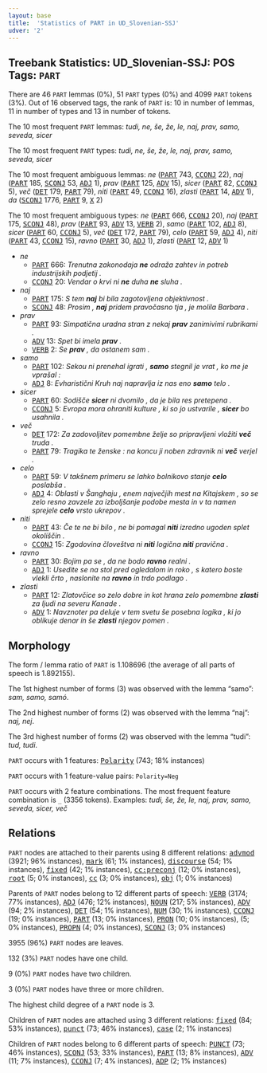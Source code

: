 ```yaml
---
layout: base
title:  'Statistics of PART in UD_Slovenian-SSJ'
udver: '2'
---
```


## Treebank Statistics: UD_Slovenian-SSJ: POS Tags: `PART`

There are 46 `PART` lemmas (0%), 51 `PART` types (0%) and 4099 `PART` tokens (3%).
Out of 16 observed tags, the rank of `PART` is: 10 in number of lemmas, 11 in number of types and 13 in number of tokens.

The 10 most frequent `PART` lemmas: <em>tudi, ne, še, že, le, naj, prav, samo, seveda, sicer</em>

The 10 most frequent `PART` types:  <em>tudi, ne, še, že, le, naj, prav, samo, seveda, sicer</em>

The 10 most frequent ambiguous lemmas: <em>ne</em> (<tt><a href="sl_ssj-pos-PART.html">PART</a></tt> 743, <tt><a href="sl_ssj-pos-CCONJ.html">CCONJ</a></tt> 22), <em>naj</em> (<tt><a href="sl_ssj-pos-PART.html">PART</a></tt> 185, <tt><a href="sl_ssj-pos-SCONJ.html">SCONJ</a></tt> 53, <tt><a href="sl_ssj-pos-ADJ.html">ADJ</a></tt> 1), <em>prav</em> (<tt><a href="sl_ssj-pos-PART.html">PART</a></tt> 125, <tt><a href="sl_ssj-pos-ADV.html">ADV</a></tt> 15), <em>sicer</em> (<tt><a href="sl_ssj-pos-PART.html">PART</a></tt> 82, <tt><a href="sl_ssj-pos-CCONJ.html">CCONJ</a></tt> 5), <em>več</em> (<tt><a href="sl_ssj-pos-DET.html">DET</a></tt> 179, <tt><a href="sl_ssj-pos-PART.html">PART</a></tt> 79), <em>niti</em> (<tt><a href="sl_ssj-pos-PART.html">PART</a></tt> 49, <tt><a href="sl_ssj-pos-CCONJ.html">CCONJ</a></tt> 16), <em>zlasti</em> (<tt><a href="sl_ssj-pos-PART.html">PART</a></tt> 14, <tt><a href="sl_ssj-pos-ADV.html">ADV</a></tt> 1), <em>da</em> (<tt><a href="sl_ssj-pos-SCONJ.html">SCONJ</a></tt> 1776, <tt><a href="sl_ssj-pos-PART.html">PART</a></tt> 9, <tt><a href="sl_ssj-pos-X.html">X</a></tt> 2)

The 10 most frequent ambiguous types:  <em>ne</em> (<tt><a href="sl_ssj-pos-PART.html">PART</a></tt> 666, <tt><a href="sl_ssj-pos-CCONJ.html">CCONJ</a></tt> 20), <em>naj</em> (<tt><a href="sl_ssj-pos-PART.html">PART</a></tt> 175, <tt><a href="sl_ssj-pos-SCONJ.html">SCONJ</a></tt> 48), <em>prav</em> (<tt><a href="sl_ssj-pos-PART.html">PART</a></tt> 93, <tt><a href="sl_ssj-pos-ADV.html">ADV</a></tt> 13, <tt><a href="sl_ssj-pos-VERB.html">VERB</a></tt> 2), <em>samo</em> (<tt><a href="sl_ssj-pos-PART.html">PART</a></tt> 102, <tt><a href="sl_ssj-pos-ADJ.html">ADJ</a></tt> 8), <em>sicer</em> (<tt><a href="sl_ssj-pos-PART.html">PART</a></tt> 60, <tt><a href="sl_ssj-pos-CCONJ.html">CCONJ</a></tt> 5), <em>več</em> (<tt><a href="sl_ssj-pos-DET.html">DET</a></tt> 172, <tt><a href="sl_ssj-pos-PART.html">PART</a></tt> 79), <em>celo</em> (<tt><a href="sl_ssj-pos-PART.html">PART</a></tt> 59, <tt><a href="sl_ssj-pos-ADJ.html">ADJ</a></tt> 4), <em>niti</em> (<tt><a href="sl_ssj-pos-PART.html">PART</a></tt> 43, <tt><a href="sl_ssj-pos-CCONJ.html">CCONJ</a></tt> 15), <em>ravno</em> (<tt><a href="sl_ssj-pos-PART.html">PART</a></tt> 30, <tt><a href="sl_ssj-pos-ADJ.html">ADJ</a></tt> 1), <em>zlasti</em> (<tt><a href="sl_ssj-pos-PART.html">PART</a></tt> 12, <tt><a href="sl_ssj-pos-ADV.html">ADV</a></tt> 1)


* <em>ne</em>
  * <tt><a href="sl_ssj-pos-PART.html">PART</a></tt> 666: <em>Trenutna zakonodaja <b>ne</b> odraža zahtev in potreb industrijskih podjetij .</em>
  * <tt><a href="sl_ssj-pos-CCONJ.html">CCONJ</a></tt> 20: <em>Vendar o krvi ni <b>ne</b> duha <b>ne</b> sluha .</em>
* <em>naj</em>
  * <tt><a href="sl_ssj-pos-PART.html">PART</a></tt> 175: <em>S tem <b>naj</b> bi bila zagotovljena objektivnost .</em>
  * <tt><a href="sl_ssj-pos-SCONJ.html">SCONJ</a></tt> 48: <em>Prosim , <b>naj</b> pridem pravočasno tja , je molila Barbara .</em>
* <em>prav</em>
  * <tt><a href="sl_ssj-pos-PART.html">PART</a></tt> 93: <em>Simpatična uradna stran z nekaj <b>prav</b> zanimivimi rubrikami .</em>
  * <tt><a href="sl_ssj-pos-ADV.html">ADV</a></tt> 13: <em>Spet bi imela <b>prav</b> .</em>
  * <tt><a href="sl_ssj-pos-VERB.html">VERB</a></tt> 2: <em>Se <b>prav</b> , da ostanem sam .</em>
* <em>samo</em>
  * <tt><a href="sl_ssj-pos-PART.html">PART</a></tt> 102: <em>Sekou ni prenehal igrati , <b>samo</b> stegnil je vrat , ko me je vprašal :</em>
  * <tt><a href="sl_ssj-pos-ADJ.html">ADJ</a></tt> 8: <em>Evharistični Kruh naj napravlja iz nas eno <b>samo</b> telo .</em>
* <em>sicer</em>
  * <tt><a href="sl_ssj-pos-PART.html">PART</a></tt> 60: <em>Sodišče <b>sicer</b> ni dvomilo , da je bila res pretepena .</em>
  * <tt><a href="sl_ssj-pos-CCONJ.html">CCONJ</a></tt> 5: <em>Evropa mora ohraniti kulture , ki so jo ustvarile , <b>sicer</b> bo usahnila .</em>
* <em>več</em>
  * <tt><a href="sl_ssj-pos-DET.html">DET</a></tt> 172: <em>Za zadovoljitev pomembne želje so pripravljeni vložiti <b>več</b> truda .</em>
  * <tt><a href="sl_ssj-pos-PART.html">PART</a></tt> 79: <em>Tragika te ženske : na koncu ji noben zdravnik ni <b>več</b> verjel .</em>
* <em>celo</em>
  * <tt><a href="sl_ssj-pos-PART.html">PART</a></tt> 59: <em>V takšnem primeru se lahko bolnikovo stanje <b>celo</b> poslabša .</em>
  * <tt><a href="sl_ssj-pos-ADJ.html">ADJ</a></tt> 4: <em>Oblasti v Šanghaju , enem največjih mest na Kitajskem , so se zelo resno zavzele za izboljšanje podobe mesta in v ta namen sprejele <b>celo</b> vrsto ukrepov .</em>
* <em>niti</em>
  * <tt><a href="sl_ssj-pos-PART.html">PART</a></tt> 43: <em>Če te ne bi bilo , ne bi pomagal <b>niti</b> izredno ugoden splet okoliščin .</em>
  * <tt><a href="sl_ssj-pos-CCONJ.html">CCONJ</a></tt> 15: <em>Zgodovina človeštva ni <b>niti</b> logična <b>niti</b> pravična .</em>
* <em>ravno</em>
  * <tt><a href="sl_ssj-pos-PART.html">PART</a></tt> 30: <em>Bojim pa se , da ne bodo <b>ravno</b> realni .</em>
  * <tt><a href="sl_ssj-pos-ADJ.html">ADJ</a></tt> 1: <em>Usedite se na stol pred ogledalom in roko , s katero boste vlekli črto , naslonite na <b>ravno</b> in trdo podlago .</em>
* <em>zlasti</em>
  * <tt><a href="sl_ssj-pos-PART.html">PART</a></tt> 12: <em>Zlatovčice so zelo dobre in kot hrana zelo pomembne <b>zlasti</b> za ljudi na severu Kanade .</em>
  * <tt><a href="sl_ssj-pos-ADV.html">ADV</a></tt> 1: <em>Navznoter pa deluje v tem svetu še posebna logika , ki jo oblikuje denar in še <b>zlasti</b> njegov pomen .</em>

## Morphology

The form / lemma ratio of `PART` is 1.108696 (the average of all parts of speech is 1.892155).

The 1st highest number of forms (3) was observed with the lemma “samo”: <em>sam, samo, samó</em>.

The 2nd highest number of forms (2) was observed with the lemma “naj”: <em>naj, nej</em>.

The 3rd highest number of forms (2) was observed with the lemma “tudi”: <em>tud, tudi</em>.

`PART` occurs with 1 features: <tt><a href="sl_ssj-feat-Polarity.html">Polarity</a></tt> (743; 18% instances)

`PART` occurs with 1 feature-value pairs: `Polarity=Neg`

`PART` occurs with 2 feature combinations.
The most frequent feature combination is `_` (3356 tokens).
Examples: <em>tudi, še, že, le, naj, prav, samo, seveda, sicer, več</em>


## Relations

`PART` nodes are attached to their parents using 8 different relations: <tt><a href="sl_ssj-dep-advmod.html">advmod</a></tt> (3921; 96% instances), <tt><a href="sl_ssj-dep-mark.html">mark</a></tt> (61; 1% instances), <tt><a href="sl_ssj-dep-discourse.html">discourse</a></tt> (54; 1% instances), <tt><a href="sl_ssj-dep-fixed.html">fixed</a></tt> (42; 1% instances), <tt><a href="sl_ssj-dep-cc-preconj.html">cc:preconj</a></tt> (12; 0% instances), <tt><a href="sl_ssj-dep-root.html">root</a></tt> (5; 0% instances), <tt><a href="sl_ssj-dep-cc.html">cc</a></tt> (3; 0% instances), <tt><a href="sl_ssj-dep-obj.html">obj</a></tt> (1; 0% instances)

Parents of `PART` nodes belong to 12 different parts of speech: <tt><a href="sl_ssj-pos-VERB.html">VERB</a></tt> (3174; 77% instances), <tt><a href="sl_ssj-pos-ADJ.html">ADJ</a></tt> (476; 12% instances), <tt><a href="sl_ssj-pos-NOUN.html">NOUN</a></tt> (217; 5% instances), <tt><a href="sl_ssj-pos-ADV.html">ADV</a></tt> (94; 2% instances), <tt><a href="sl_ssj-pos-DET.html">DET</a></tt> (54; 1% instances), <tt><a href="sl_ssj-pos-NUM.html">NUM</a></tt> (30; 1% instances), <tt><a href="sl_ssj-pos-CCONJ.html">CCONJ</a></tt> (19; 0% instances), <tt><a href="sl_ssj-pos-PART.html">PART</a></tt> (13; 0% instances), <tt><a href="sl_ssj-pos-PRON.html">PRON</a></tt> (10; 0% instances),  (5; 0% instances), <tt><a href="sl_ssj-pos-PROPN.html">PROPN</a></tt> (4; 0% instances), <tt><a href="sl_ssj-pos-SCONJ.html">SCONJ</a></tt> (3; 0% instances)

3955 (96%) `PART` nodes are leaves.

132 (3%) `PART` nodes have one child.

9 (0%) `PART` nodes have two children.

3 (0%) `PART` nodes have three or more children.

The highest child degree of a `PART` node is 3.

Children of `PART` nodes are attached using 3 different relations: <tt><a href="sl_ssj-dep-fixed.html">fixed</a></tt> (84; 53% instances), <tt><a href="sl_ssj-dep-punct.html">punct</a></tt> (73; 46% instances), <tt><a href="sl_ssj-dep-case.html">case</a></tt> (2; 1% instances)

Children of `PART` nodes belong to 6 different parts of speech: <tt><a href="sl_ssj-pos-PUNCT.html">PUNCT</a></tt> (73; 46% instances), <tt><a href="sl_ssj-pos-SCONJ.html">SCONJ</a></tt> (53; 33% instances), <tt><a href="sl_ssj-pos-PART.html">PART</a></tt> (13; 8% instances), <tt><a href="sl_ssj-pos-ADV.html">ADV</a></tt> (11; 7% instances), <tt><a href="sl_ssj-pos-CCONJ.html">CCONJ</a></tt> (7; 4% instances), <tt><a href="sl_ssj-pos-ADP.html">ADP</a></tt> (2; 1% instances)

